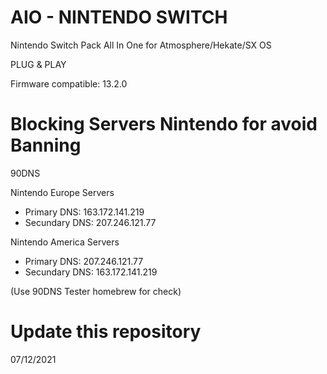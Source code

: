 # AIO - NINTENDO SWITCH
Nintendo Switch Pack All In One for Atmosphere/Hekate/SX OS

PLUG & PLAY

Firmware compatible: 13.2.0

# Blocking Servers Nintendo for avoid Banning

90DNS

Nintendo Europe Servers
  - Primary DNS: 163.172.141.219
  - Secundary DNS: 207.246.121.77

Nintendo America Servers
  - Primary DNS: 207.246.121.77
  - Secundary DNS: 163.172.141.219

(Use 90DNS Tester homebrew for check)

# Update this repository

07/12/2021
